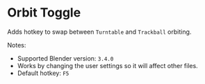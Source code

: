 # Orbit Toggle

Adds hotkey to swap between `Turntable` and `Trackball` orbiting.

Notes:

* Supported Blender version: `3.4.0`
* Works by changing the user settings so it will affect other files.
* Default hotkey: `F5`
